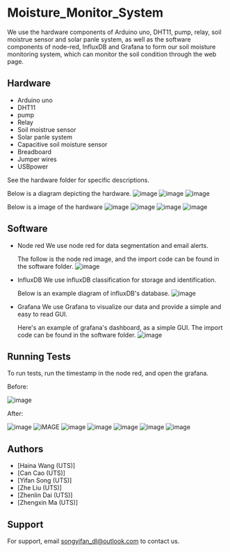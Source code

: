 # Moisture_Monitor_System
We use the hardware components of Arduino uno, DHT11, pump, relay, soil moistrue sensor and solar panle system, as well as the software components of node-red, InfluxDB and Grafana to form our soil moisture monitoring system, which can monitor the soil condition through the web page.

## Hardware
- Arduino uno
- DHT11
- pump
- Relay
- Soil moistrue sensor
- Solar panle system
- Capacitive soil moisture sensor
- Breadboard
- Jumper wires
- USBpower

See the hardware folder for specific descriptions.

Below is a diagram depicting the hardware.
![image](https://github.com/LetMeHaveANamePlz/SoilEye/blob/main/Moisture_Monitor_System-main/Hardware/Hardware-DHT11.jpg)
![image](https://github.com/LetMeHaveANamePlz/SoilEye/blob/main/Moisture_Monitor_System-main/Hardware/Hardware-soil%20moistrue.png)
![image](https://github.com/LetMeHaveANamePlz/SoilEye/blob/main/Moisture_Monitor_System-main/Hardware/Hardware-pump.jpg)

Below is a image of  the hardware
![image](https://github.com/LetMeHaveANamePlz/SoilEye/blob/main/Moisture_Monitor_System-main/test%20image/6d6ed22f46bf2085ac436c5148e736c.jpg)
![image](https://github.com/LetMeHaveANamePlz/SoilEye/blob/main/Moisture_Monitor_System-main/test%20image/e644d0ed40a74b39c40f4bae27dd476.jpg)
![image](https://github.com/LetMeHaveANamePlz/SoilEye/blob/main/Moisture_Monitor_System-main/test%20image/8599e9e8d5b2154883617941752cbff.jpg)
![image]()
## Software
- Node red
  We use node red for data segmentation and email alerts.

  The follow is the node red image, and the import code can be found in the software folder.
![image](https://github.com/LetMeHaveANamePlz/SoilEye/blob/main/Moisture_Monitor_System-main/Software/Node-RED.png)

- InfluxDB
  We use influxDB classification for storage and identification.

  Below is an example diagram of influxDB's database.
![image](https://github.com/zqy2023/Moisture_Monitor_System/blob/main/Software/influxDB.png)

- Grafana
  We use Grafana to visualize our data and provide a simple and easy to read GUI.

  Here's an example of grafana's dashboard, as a simple GUI. The import code can be found in the software folder.
![image](https://github.com/LetMeHaveANamePlz/SoilEye/blob/main/Moisture_Monitor_System-main/test%20image/Grafana%20panel.png)

## Running Tests

To run tests, run the timestamp in the node red, and open the grafana.

Before:

![image](https://github.com/zqy2023/Moisture_Monitor_System/blob/main/test%20image/grafana%20dashboard%20before%20importing%20data.png)

After:

![image](https://github.com/LetMeHaveANamePlz/SoilEye/blob/main/Moisture_Monitor_System-main/test%20image/Averages.png)
![iMAGE](https://github.com/LetMeHaveANamePlz/SoilEye/blob/main/Moisture_Monitor_System-main/test%20image/Humidity%20trend.png)
![image](https://github.com/LetMeHaveANamePlz/SoilEye/blob/main/Moisture_Monitor_System-main/test%20image/Rate%20of%20change.png)
![image](https://github.com/LetMeHaveANamePlz/SoilEye/blob/main/Moisture_Monitor_System-main/test%20image/Real-time%20humidity%20display.png)
![image](https://github.com/LetMeHaveANamePlz/SoilEye/blob/main/Moisture_Monitor_System-main/test%20image/Stability.png)
![image](https://github.com/LetMeHaveANamePlz/SoilEye/blob/main/Moisture_Monitor_System-main/test%20image/Temperature%20display%20in%20real%20time.png)
![image](https://github.com/LetMeHaveANamePlz/SoilEye/blob/main/Moisture_Monitor_System-main/test%20image/Temperature%20trend.png)

## Authors

- [Haina Wang (UTS)]
- [Can Cao (UTS)]
- [Yifan Song (UTS)]
- [Zhe Liu (UTS)]
- [Zhenlin Dai (UTS)]
- [Zhengxin Ma (UTS)]

## Support

For support, email songyifan_dl@outlook.com to contact us.
